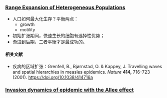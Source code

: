 ### [Range Expansion of Heterogeneous Populations](https://journals.aps.org/prl/abstract/10.1103/PhysRevLett.112.148103)

- 人口如何最大化生存？平衡两点：
  - growth
  - motility
- 初始扩张期间，快速生长的细胞有选择性优势；
- 渐进到后期，二者平衡才是最成功的。





#### 相关文献

- 疾病的区域扩张：Grenfell, B., Bjørnstad, O. & Kappey, J. Travelling waves and spatial hierarchies in measles epidemics. *Nature* **414,** 716–723 (2001). https://doi.org/10.1038/414716a





### [Invasion dynamics of epidemic with the Allee effect](https://www.sciencedirect.com/science/article/abs/pii/S0303264711000542)

